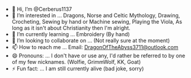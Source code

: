 - 👋 Hi, I’m @Cerberus1137
- 👀 I’m interested in ... Dragons, Norse and Celtic Mythology, Drawing, Crocheting, Sewing by hand or Machine sewing, Playing the Viola, As long as it isn't about Christianity then I'm alright.
- 🌱 I’m currently learning ... Embroidery (By hand) 
- 💞️ I’m looking to collaborate on ... (Not really sure at the moment)
- 📫 How to reach me ... Email: DragonOfTheAbyss3711@outlook.com
- 😄 Pronouns: ... I don't have or use any, I'd rather be referred to by one of my few nicknames. (Wolfie, GrimmWolf, KK, Goat)
- ⚡ Fun fact: ... I am still currently alive (bad joke, sorry)

<!---
Cerberus1137/Cerberus1137 is a ✨ special ✨ repository because its `README.md` (this file) appears on your GitHub profile.
You can click the Preview link to take a look at your changes.
--->
